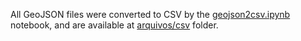 All GeoJSON files were converted to CSV by the [geojson2csv.ipynb](https://github.com/cfascina/ibge-postgis/blob/master/notebooks/geojson2csv.ipynb) notebook, and are available at [arquivos/csv](https://github.com/cfascina/ibge-postgis/tree/master/arquivos/csv) folder.

